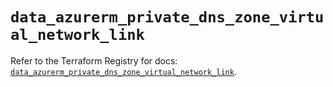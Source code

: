 # `data_azurerm_private_dns_zone_virtual_network_link`

Refer to the Terraform Registry for docs: [`data_azurerm_private_dns_zone_virtual_network_link`](https://registry.terraform.io/providers/hashicorp/azurerm/3.109.0/docs/data-sources/private_dns_zone_virtual_network_link).
